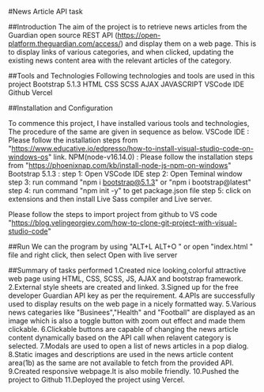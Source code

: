 #News Article API task

##Introduction
The aim of the project is to retrieve news articles from the Guardian open source REST API (https://open-platform.theguardian.com/access/) and display them on a web page. This  is to display links of various categories, and when clicked, updating the existing news content area with the relevant articles of the category.

##Tools and Technologies
Following technologies and tools are used in this project
Bootstrap 5.1.3
HTML
CSS
SCSS
AJAX
JAVASCRIPT
VSCode IDE
Github
Vercel

##Installation and Configuration

To commence this project, I have installed various tools and technologies, The procedure of the same are given in sequence as below.
VSCode IDE : Please follow the installation steps from "https://www.educative.io/edpresso/how-to-install-visual-studio-code-on-windows-os" link.
NPM(node-v16.14.0)  : Please follow the installation steps from "https://phoenixnap.com/kb/install-node-js-npm-on-windows"
Bootstrap 5.1.3 :
step 1: Open VSCode IDE
step 2: Open Teminal window
step 3: run command "npm i bootstrap@5.1.3" or "npm i bootstrap@latest"
step 4: run command "npm init -y" to get package.json file 
step 5: click on extensions and then install Live Sass compiler and Live server.

Please follow the steps to import project from github to VS code "https://blog.velingeorgiev.com/how-to-clone-git-project-with-visual-studio-code"

##Run
 We can the program by using "ALT+L ALT+O " or open "index.html " file and right click, then select Open with live server
 
##Summary of tasks performed
1.Created nice looking,colorful attractive web page using HTML, CSS, SCSS, JS, AJAX and bootstrap framework.
2.External style sheets are created and linked.
3.Signed up for the free developer Guardian API key as per the requirement.
4.APIs are successfully used to display results on the web page in a nicely formatted way.
5.Various news categaries like "Businees","Health" and "Football" are displayed as an image which is also a toggle button with zoom out effect and made them clickable.
6.Clickable buttons are capable of changing the news article content dynamically based on the API call when relavent category is selected.
7.Modals are used to open a list of news articles in a pop dialog.
8.Static images and descriptions are used in the news article content area(1b) as the same are not available to fetch from the provided API.
9.Created responsive webpage.It is also mobile friendly.
10.Pushed the project to Github
11.Deployed the project using Vercel.





